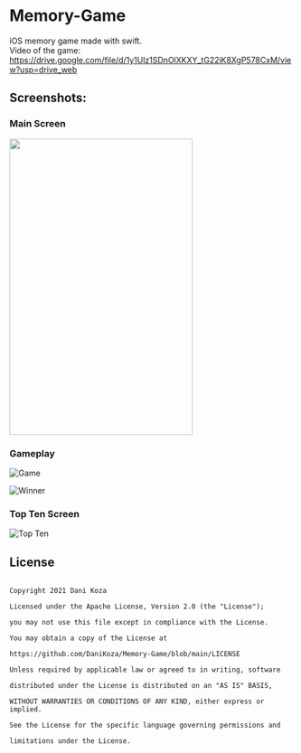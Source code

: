 # Memory-Game
iOS memory game made with swift. <br>
Video of the game:  https://drive.google.com/file/d/1y1Ulz1SDnOlXKXY_tG22iK8XgP578CxM/view?usp=drive_web

## Screenshots:
### Main Screen 
<img src="Screenshots/main screen-min.png" width="324" height="524">

### Gameplay
![Game](https://github.com/DaniKoza/Memory-Game/blob/3a819a003373b4b6e7326c79eb789dfb2445975f/Screenshots/gameplay-min.png)

![Winner](https://github.com/DaniKoza/Memory-Game/blob/3a819a003373b4b6e7326c79eb789dfb2445975f/Screenshots/winner-min.png)



### Top Ten Screen
![Top Ten](https://github.com/DaniKoza/Memory-Game/blob/3a819a003373b4b6e7326c79eb789dfb2445975f/Screenshots/top%2010-min.png)


## License

```

Copyright 2021 Dani Koza

Licensed under the Apache License, Version 2.0 (the "License");

you may not use this file except in compliance with the License.

You may obtain a copy of the License at

https://github.com/DaniKoza/Memory-Game/blob/main/LICENSE

Unless required by applicable law or agreed to in writing, software

distributed under the License is distributed on an "AS IS" BASIS,

WITHOUT WARRANTIES OR CONDITIONS OF ANY KIND, either express or implied.

See the License for the specific language governing permissions and

limitations under the License.

```

